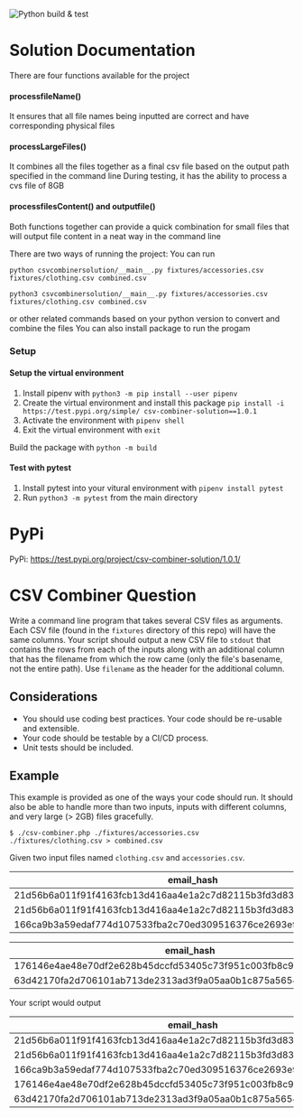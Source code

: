 ![Python build & test](https://github.com/Yvonne511/PMG-ProgrammingChallenges-Yvonne-Wu/csv-combiner/actions/workflows/build.yaml/badge.svg)

# Solution Documentation
There are four functions available for the project 

#### processfileName()
It ensures that all file names being inputted are correct and have corresponding physical files

#### processLargeFiles()
It combines all the files together as a final csv file based on the output path specified in the command line
During testing, it has the ability to process a cvs file of 8GB

#### processfilesContent() and outputfile()
Both functions together can provide a quick combination for small files that will output file content in a neat way in the command line

There are two ways of running the project:
You can run 

`python csvcombinersolution/__main__.py fixtures/accessories.csv fixtures/clothing.csv combined.csv` 

`python3 csvcombinersolution/__main__.py fixtures/accessories.csv fixtures/clothing.csv combined.csv` 

or other related commands based on your python version
to convert and combine the files
You can also install package to run the progam

### Setup

#### Setup the virtual environment

1. Install pipenv with `python3 -m pip install --user pipenv`
2. Create the virtual environment and install this package `pip install -i https://test.pypi.org/simple/ csv-combiner-solution==1.0.1`
3. Activate the environment with `pipenv shell`
4. Exit the virtual environment with `exit`

Build the package with `python -m build`

#### Test with pytest

1. Install pytest into your vitural environment with `pipenv install pytest`
2. Run `python3 -m pytest` from the main directory

# PyPi 

PyPi: https://test.pypi.org/project/csv-combiner-solution/1.0.1/


# CSV Combiner Question

Write a command line program that takes several CSV files as arguments. Each CSV
file (found in the `fixtures` directory of this repo) will have the same
columns. Your script should output a new CSV file to `stdout` that contains the
rows from each of the inputs along with an additional column that has the
filename from which the row came (only the file's basename, not the entire path).
Use `filename` as the header for the additional column.

##  Considerations
* You should use coding best practices. Your code should be re-usable and extensible.
* Your code should be testable by a CI/CD process. 
* Unit tests should be included.

## Example
This example is provided as one of the ways your code should run. It should also be
able to handle more than two inputs, inputs with different columns, and very large (> 2GB) 
files gracefully.

```
$ ./csv-combiner.php ./fixtures/accessories.csv ./fixtures/clothing.csv > combined.csv
```

Given two input files named `clothing.csv` and `accessories.csv`.

|email_hash|category|
|----------|--------|
|21d56b6a011f91f4163fcb13d416aa4e1a2c7d82115b3fd3d831241fd63|Shirts|
|21d56b6a011f91f4163fcb13d416aa4e1a2c7d82115b3fd3d831241fd63|Pants|
|166ca9b3a59edaf774d107533fba2c70ed309516376ce2693e92c777dd971c4b|Cardigans|

|email_hash|category|
|----------|--------|
|176146e4ae48e70df2e628b45dccfd53405c73f951c003fb8c9c09b3207e7aab|Wallets|
|63d42170fa2d706101ab713de2313ad3f9a05aa0b1c875a56545cfd69f7101fe|Purses|

Your script would output

|email_hash|category|filename|
|----------|--------|--------|
|21d56b6a011f91f4163fcb13d416aa4e1a2c7d82115b3fd3d831241fd63|Shirts|clothing.csv|
|21d56b6a011f91f4163fcb13d416aa4e1a2c7d82115b3fd3d831241fd63|Pants|clothing.csv|
|166ca9b3a59edaf774d107533fba2c70ed309516376ce2693e92c777dd971c4b|Cardigans|clothing.csv|
|176146e4ae48e70df2e628b45dccfd53405c73f951c003fb8c9c09b3207e7aab|Wallets|accessories.csv|
|63d42170fa2d706101ab713de2313ad3f9a05aa0b1c875a56545cfd69f7101fe|Purses|accessories.csv|

